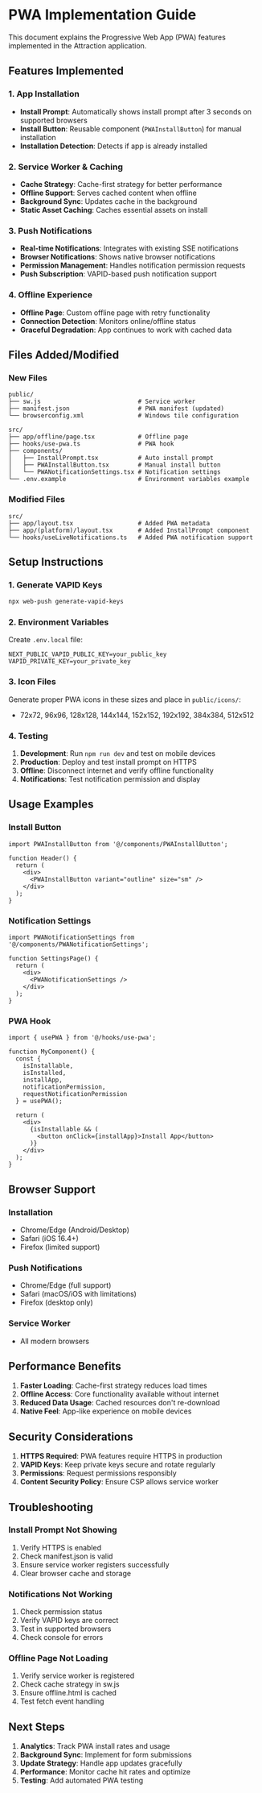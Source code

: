 # PWA Implementation Guide

This document explains the Progressive Web App (PWA) features implemented in the Attraction application.

## Features Implemented

### 1. App Installation
- **Install Prompt**: Automatically shows install prompt after 3 seconds on supported browsers
- **Install Button**: Reusable component (`PWAInstallButton`) for manual installation
- **Installation Detection**: Detects if app is already installed

### 2. Service Worker & Caching
- **Cache Strategy**: Cache-first strategy for better performance
- **Offline Support**: Serves cached content when offline
- **Background Sync**: Updates cache in the background
- **Static Asset Caching**: Caches essential assets on install

### 3. Push Notifications
- **Real-time Notifications**: Integrates with existing SSE notifications
- **Browser Notifications**: Shows native browser notifications
- **Permission Management**: Handles notification permission requests
- **Push Subscription**: VAPID-based push notification support

### 4. Offline Experience
- **Offline Page**: Custom offline page with retry functionality
- **Connection Detection**: Monitors online/offline status
- **Graceful Degradation**: App continues to work with cached data

## Files Added/Modified

### New Files
```
public/
├── sw.js                           # Service worker
├── manifest.json                   # PWA manifest (updated)
└── browserconfig.xml               # Windows tile configuration

src/
├── app/offline/page.tsx            # Offline page
├── hooks/use-pwa.ts                # PWA hook
├── components/
│   ├── InstallPrompt.tsx           # Auto install prompt
│   ├── PWAInstallButton.tsx        # Manual install button
│   └── PWANotificationSettings.tsx # Notification settings
└── .env.example                    # Environment variables example
```

### Modified Files
```
src/
├── app/layout.tsx                  # Added PWA metadata
├── app/(platform)/layout.tsx       # Added InstallPrompt component
└── hooks/useLiveNotifications.ts   # Added PWA notification support
```

## Setup Instructions

### 1. Generate VAPID Keys
```bash
npx web-push generate-vapid-keys
```

### 2. Environment Variables
Create `.env.local` file:
```env
NEXT_PUBLIC_VAPID_PUBLIC_KEY=your_public_key
VAPID_PRIVATE_KEY=your_private_key
```

### 3. Icon Files
Generate proper PWA icons in these sizes and place in `public/icons/`:
- 72x72, 96x96, 128x128, 144x144, 152x152, 192x192, 384x384, 512x512

### 4. Testing
1. **Development**: Run `npm run dev` and test on mobile devices
2. **Production**: Deploy and test install prompt on HTTPS
3. **Offline**: Disconnect internet and verify offline functionality
4. **Notifications**: Test notification permission and display

## Usage Examples

### Install Button
```tsx
import PWAInstallButton from '@/components/PWAInstallButton';

function Header() {
  return (
    <div>
      <PWAInstallButton variant="outline" size="sm" />
    </div>
  );
}
```

### Notification Settings
```tsx
import PWANotificationSettings from '@/components/PWANotificationSettings';

function SettingsPage() {
  return (
    <div>
      <PWANotificationSettings />
    </div>
  );
}
```

### PWA Hook
```tsx
import { usePWA } from '@/hooks/use-pwa';

function MyComponent() {
  const { 
    isInstallable, 
    isInstalled, 
    installApp, 
    notificationPermission,
    requestNotificationPermission 
  } = usePWA();

  return (
    <div>
      {isInstallable && (
        <button onClick={installApp}>Install App</button>
      )}
    </div>
  );
}
```

## Browser Support

### Installation
- Chrome/Edge (Android/Desktop)
- Safari (iOS 16.4+)
- Firefox (limited support)

### Push Notifications
- Chrome/Edge (full support)
- Safari (macOS/iOS with limitations)
- Firefox (desktop only)

### Service Worker
- All modern browsers

## Performance Benefits

1. **Faster Loading**: Cache-first strategy reduces load times
2. **Offline Access**: Core functionality available without internet
3. **Reduced Data Usage**: Cached resources don't re-download
4. **Native Feel**: App-like experience on mobile devices

## Security Considerations

1. **HTTPS Required**: PWA features require HTTPS in production
2. **VAPID Keys**: Keep private keys secure and rotate regularly
3. **Permissions**: Request permissions responsibly
4. **Content Security Policy**: Ensure CSP allows service worker

## Troubleshooting

### Install Prompt Not Showing
1. Verify HTTPS is enabled
2. Check manifest.json is valid
3. Ensure service worker registers successfully
4. Clear browser cache and storage

### Notifications Not Working
1. Check permission status
2. Verify VAPID keys are correct
3. Test in supported browsers
4. Check console for errors

### Offline Page Not Loading
1. Verify service worker is registered
2. Check cache strategy in sw.js
3. Ensure offline.html is cached
4. Test fetch event handling

## Next Steps

1. **Analytics**: Track PWA install rates and usage
2. **Background Sync**: Implement for form submissions
3. **Update Strategy**: Handle app updates gracefully
4. **Performance**: Monitor cache hit rates and optimize
5. **Testing**: Add automated PWA testing
